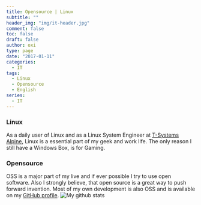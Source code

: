 ```yaml
---
title: Opensource | Linux
subtitle: ""
header_img: "img/it-header.jpg"
comment: false
toc: false
draft: false
author: oxi
type: page
date: "2017-01-11"
categories:
  - IT
tags:
  - Linux
  - Opensource
  - English
series:
  - IT
---
```

### Linux

As a daily user of Linux and as a Linux System Engineer at [T-Systems Alpine](https://www.t-systems.com/), Linux is a essential part of my geek and work life. The only reason I still have a Windows Box, is for Gaming.

### Opensource

OSS is a major part of my live and if ever possible I try to use open software. Also I strongly believe, that open source is a great way to push forward invention. Most of my own development is also OSS and is available on my [GitHub profile](https://github.com/oxivanisher/).
![My github stats](https://github-readme-stats.vercel.app/api?username=oxivanisher&show_icons=true)
